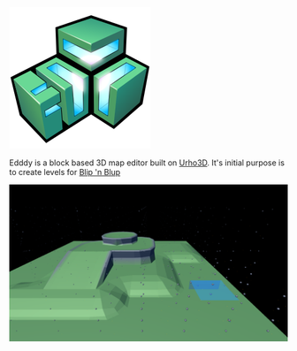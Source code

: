 ![Edddy](icon.png)

Edddy is a block based 3D map editor built on [Urho3D](http://urho3d.github.io). It's initial purpose is to create levels for [Blip 'n Blup](https://github.com/LucKeyProductions/BlipNBlup)

![Screenshot](Screenshots/Screenshot_2016-06-16_05-50-44.png)

